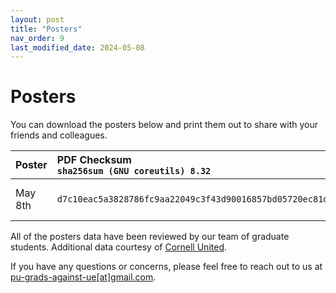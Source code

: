 ```yaml
---
layout: post
title: "Posters"
nav_order: 9
last_modified_date: 2024-05-08
---
```

# Posters

You can download the posters below and print them out to share with your friends and colleagues.

| Poster | PDF Checksum<br>`sha256sum (GNU coreutils) 8.32` | Download |
| :- | :- | :- |
| May 8th | `d7c10eac5a3828786fc9aa22049c3f43d90016857bd05720ec81db9f4e772861` |[May 8th Posters](https://drive.google.com/uc?export=view&id=1tV3tLlcqWU7UR2l55srEy4S366A15j__){: .btn } |

All of the posters data have been reviewed by our team of graduate students. Additional data courtesy of [Cornell United](https://sites.google.com/view/cornell-united/).

If you have any questions or concerns, please feel free to reach out to us at [pu-grads-against-ue[at]gmail.com](mailto:pu-grads-against-ue@gmail.com).